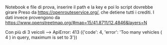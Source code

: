 Notebook e file di prova, inserire il path e la key e poi lo script dovrebbe girare
Preso da https://openrouteservice.org/, che detiene tutti i crediti. I dati invece provengono da https://www.openstreetmap.org/#map=15/41.8711/12.4846&layers=N


Con più di 3 veicoli --> ApiError: 413 ({'code': 4, 'error': 'Too many vehicles ( 4 ) in query, maximum is set to 3'})

